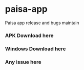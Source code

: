 # paisa-app
Paisa app release and bugs maintain 

### APK Download here
### Windows Download here
### Any issue here
